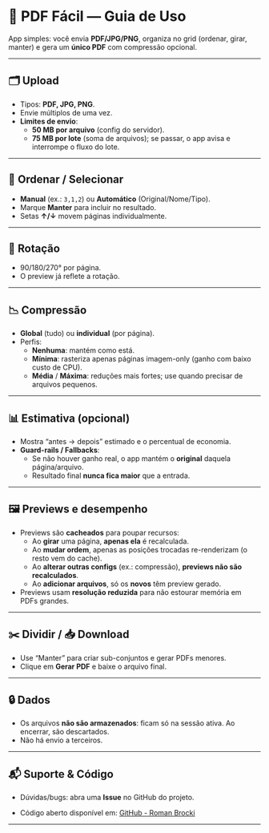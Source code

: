 # 📄 PDF Fácil — Guia de Uso

App simples: você envia **PDF/JPG/PNG**, organiza no grid (ordenar, girar, manter) e gera um **único PDF** com compressão opcional.

---

## 🗂 Upload
- Tipos: **PDF, JPG, PNG**.
- Envie múltiplos de uma vez.
- **Limites de envio**:
  - **50 MB por arquivo** (config do servidor).
  - **75 MB por lote** (soma de arquivos); se passar, o app avisa e interrompe o fluxo do lote.

---

## 🔀 Ordenar / Selecionar
- **Manual** (ex.: `3,1,2`) ou **Automático** (Original/Nome/Tipo).
- Marque **Manter** para incluir no resultado.
- Setas **↑/↓** movem páginas individualmente.

---

## 🔄 Rotação
- 90/180/270° por página.
- O preview já reflete a rotação.

---

## 📉 Compressão
- **Global** (tudo) ou **individual** (por página).
- Perfis:
  - **Nenhuma**: mantém como está.
  - **Mínima**: rasteriza apenas páginas imagem-only (ganho com baixo custo de CPU).
  - **Média** / **Máxima**: reduções mais fortes; use quando precisar de arquivos pequenos.

---

## 📊 Estimativa (opcional)
- Mostra “antes → depois” estimado e o percentual de economia.
- **Guard-rails / Fallbacks**:
  - Se não houver ganho real, o app mantém o **original** daquela página/arquivo.
  - Resultado final **nunca fica maior** que a entrada.

---

## 🖼️ Previews e desempenho
- Previews são **cacheados** para poupar recursos:
  - Ao **girar** uma página, **apenas ela** é recalculada.
  - Ao **mudar ordem**, apenas as posições trocadas re-renderizam (o resto vem do cache).
  - Ao **alterar outras configs** (ex.: compressão), **previews não são recalculados**.
  - Ao **adicionar arquivos**, só os **novos** têm preview gerado.
- Previews usam **resolução reduzida** para não estourar memória em PDFs grandes.

---

## ✂️ Dividir / 📥 Download
- Use “Manter” para criar sub-conjuntos e gerar PDFs menores.
- Clique em **Gerar PDF** e baixe o arquivo final.

---

## 🔒 Dados
- Os arquivos **não são armazenados**: ficam só na sessão ativa. Ao encerrar, são descartados.
- Não há envio a terceiros.

---

## 📬 Suporte & Código
- Dúvidas/bugs: abra uma **Issue** no GitHub do projeto.

- Código aberto disponível em: [GitHub - Roman Brocki](https://github.com/romanbrocki/converte_une_pdf)  

---
